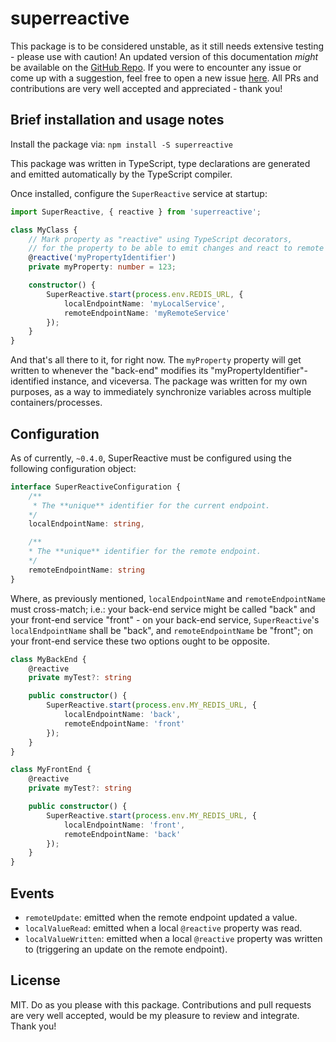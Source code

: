 # superreactive

This package is to be considered unstable, as it still needs extensive testing - please use with caution!
An updated version of this documentation *might* be available on the [GitHub Repo](https://github.com/Fehniix/superreactive).
If you were to encounter any issue or come up with a suggestion, feel free to open a new issue [here](https://github.com/Fehniix/superreactive/issues).
All PRs and contributions are very well accepted and appreciated - thank you!

## Brief installation and usage notes

Install the package via:
`npm install -S superreactive`

This package was written in TypeScript, type declarations are generated and emitted automatically by the TypeScript compiler.

Once installed, configure the `SuperReactive` service at startup:

```typescript
import SuperReactive, { reactive } from 'superreactive';

class MyClass {
    // Mark property as "reactive" using TypeScript decorators,
    // for the property to be able to emit changes and react to remote changes.
    @reactive('myPropertyIdentifier')
    private myProperty: number = 123;

    constructor() {
        SuperReactive.start(process.env.REDIS_URL, {
            localEndpointName: 'myLocalService',
            remoteEndpointName: 'myRemoteService'
        });
    }
}
```

And that's all there to it, for right now. The `myProperty` property will get written to whenever the "back-end" modifies its "myPropertyIdentifier"-identified instance, and viceversa. The package was written for my own purposes, as a way to immediately synchronize variables across multiple containers/processes.

## Configuration

As of currently, `~0.4.0`, SuperReactive must be configured using the following configuration object:

```typescript
interface SuperReactiveConfiguration {
    /**
     * The **unique** identifier for the current endpoint.
    */
    localEndpointName: string,

    /**
    * The **unique** identifier for the remote endpoint.
    */
    remoteEndpointName: string
}
```

Where, as previously mentioned, `localEndpointName` and `remoteEndpointName` must cross-match; i.e.: your back-end service might be called "back" and your front-end service "front" - on your back-end service, `SuperReactive`'s `localEndpointName` shall be "back", and `remoteEndpointName` be "front"; on your front-end service these two options ought to be opposite.

```typescript
class MyBackEnd {
    @reactive
    private myTest?: string

    public constructor() {
        SuperReactive.start(process.env.MY_REDIS_URL, {
            localEndpointName: 'back',
            remoteEndpointName: 'front'
        });
    }
}

class MyFrontEnd {
    @reactive
    private myTest?: string

    public constructor() {
        SuperReactive.start(process.env.MY_REDIS_URL, {
            localEndpointName: 'front',
            remoteEndpointName: 'back'
        });
    }
}
```

## Events

- `remoteUpdate`: emitted when the remote endpoint updated a value.
- `localValueRead`: emitted when a local `@reactive` property was read.
- `localValueWritten`: emitted when a local `@reactive` property was written to (triggering an update on the remote endpoint).

## License

MIT. Do as you please with this package. Contributions and pull requests are very well accepted, would be my pleasure to review and integrate. Thank you!
